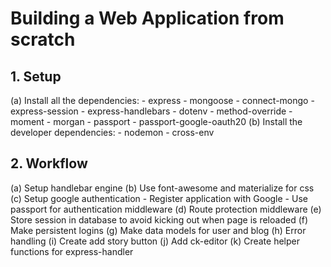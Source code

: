 # Building a Web Application from scratch

## 1. Setup
(a) Install all the dependencies:
	- express
	- mongoose
	- connect-mongo
	- express-session
	- express-handlebars
	- dotenv
	- method-override
	- moment
	- morgan
	- passport
	- passport-google-oauth20
(b) Install the developer dependencies:
	- nodemon
	- cross-env

## 2. Workflow
(a) Setup handlebar engine
(b) Use font-awesome and materialize for css
(c) Setup google authentication
	- Register application with Google
	- Use passport for authentication middleware
(d) Route protection middleware
(e) Store session in database to avoid kicking out when page is reloaded
(f) Make persistent logins
(g) Make data models for user and blog
(h) Error handling
(i) Create add story button
(j) Add ck-editor
(k) Create helper functions for express-handler


